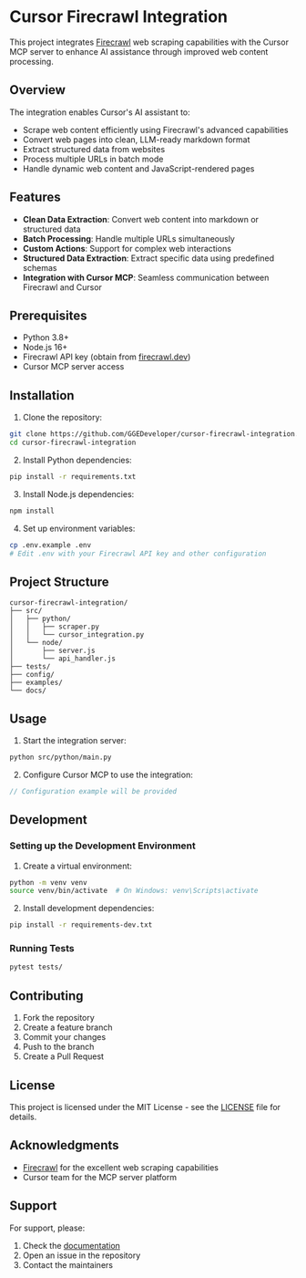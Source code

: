 # Cursor Firecrawl Integration

This project integrates [Firecrawl](https://github.com/mendableai/firecrawl) web scraping capabilities with the Cursor MCP server to enhance AI assistance through improved web content processing.

## Overview

The integration enables Cursor's AI assistant to:
- Scrape web content efficiently using Firecrawl's advanced capabilities
- Convert web pages into clean, LLM-ready markdown format
- Extract structured data from websites
- Process multiple URLs in batch mode
- Handle dynamic web content and JavaScript-rendered pages

## Features

- **Clean Data Extraction**: Convert web content into markdown or structured data
- **Batch Processing**: Handle multiple URLs simultaneously
- **Custom Actions**: Support for complex web interactions
- **Structured Data Extraction**: Extract specific data using predefined schemas
- **Integration with Cursor MCP**: Seamless communication between Firecrawl and Cursor

## Prerequisites

- Python 3.8+
- Node.js 16+
- Firecrawl API key (obtain from [firecrawl.dev](https://firecrawl.dev))
- Cursor MCP server access

## Installation

1. Clone the repository:
```bash
git clone https://github.com/GGEDeveloper/cursor-firecrawl-integration.git
cd cursor-firecrawl-integration
```

2. Install Python dependencies:
```bash
pip install -r requirements.txt
```

3. Install Node.js dependencies:
```bash
npm install
```

4. Set up environment variables:
```bash
cp .env.example .env
# Edit .env with your Firecrawl API key and other configuration
```

## Project Structure

```
cursor-firecrawl-integration/
├── src/
│   ├── python/
│   │   ├── scraper.py
│   │   └── cursor_integration.py
│   └── node/
│       ├── server.js
│       └── api_handler.js
├── tests/
├── config/
├── examples/
└── docs/
```

## Usage

1. Start the integration server:
```bash
python src/python/main.py
```

2. Configure Cursor MCP to use the integration:
```javascript
// Configuration example will be provided
```

## Development

### Setting up the Development Environment

1. Create a virtual environment:
```bash
python -m venv venv
source venv/bin/activate  # On Windows: venv\Scripts\activate
```

2. Install development dependencies:
```bash
pip install -r requirements-dev.txt
```

### Running Tests

```bash
pytest tests/
```

## Contributing

1. Fork the repository
2. Create a feature branch
3. Commit your changes
4. Push to the branch
5. Create a Pull Request

## License

This project is licensed under the MIT License - see the [LICENSE](LICENSE) file for details.

## Acknowledgments

- [Firecrawl](https://github.com/mendableai/firecrawl) for the excellent web scraping capabilities
- Cursor team for the MCP server platform

## Support

For support, please:
1. Check the [documentation](docs/)
2. Open an issue in the repository
3. Contact the maintainers